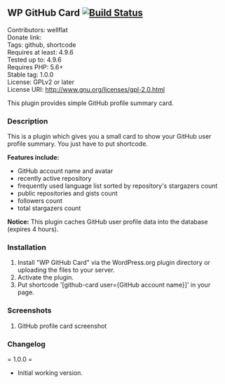 ## WP GitHub Card  [![Build Status](https://travis-ci.org/wellflat/wp-github-card.svg?branch=master)](https://travis-ci.org/wellflat/wp-github-card)  
Contributors: wellflat  
Donate link:  
Tags: github, shortcode  
Requires at least: 4.9.6  
Tested up to: 4.9.6  
Requires PHP: 5.6+  
Stable tag: 1.0.0  
License: GPLv2 or later  
License URI: http://www.gnu.org/licenses/gpl-2.0.html  

This plugin provides simple GitHub profile summary card.

### Description
This is a plugin which gives you a small card to show your GitHub user profile summary. You just have to put shortcode.

**Features include:**
+ GitHub account name and avatar
+ recently active repository
+ frequently used language list sorted by repository's stargazers count
+ public repositories and gists count
+ followers count
+ total stargazers count

**Notice:**
This plugin caches GitHub user profile data into the database (expires 4 hours).

### Installation
1. Install "WP GitHub Card" via the WordPress.org plugin directory or uploading the files to your server.
2. Activate the plugin.
2. Put shortcode '[github-card user={GitHub account name}]' in your page.

### Screenshots
1. GitHub profile card screenshot

### Changelog

= 1.0.0 =
* Initial working version.
